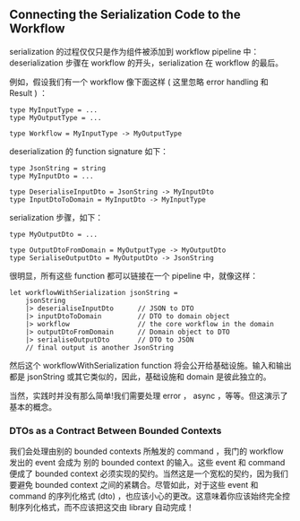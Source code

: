 ## Connecting the Serialization Code to the Workflow

serialization 的过程仅仅只是作为组件被添加到 workflow pipeline 中：deserialization 步骤在 workflow 的开头，serialization 在 workflow 的最后。

例如，假设我们有一个 workflow 像下面这样 ( 这里忽略 error handling 和 Result ) ：
```
type MyInputType = ...
type MyOutputType = ...

type Workflow = MyInputType -> MyOutputType
```

deserialization 的 function signature 如下：
```
type JsonString = string
type MyInputDto = ...

type DeserialiseInputDto = JsonString -> MyInputDto
type InputDtoToDomain = MyInputDto -> MyInputType
```

serialization 步骤，如下：
```
type MyOutputDto = ...

type OutputDtoFromDomain = MyOutputType -> MyOutputDto
type SerialiseOutputDto = MyOutputDto -> JsonString
```

很明显，所有这些 function 都可以链接在一个 pipeline 中，就像这样：
```
let workflowWithSerialization jsonString =
    jsonString
    |> deserialiseInputDto      // JSON to DTO
    |> inputDtoToDomain         // DTO to domain object
    |> workflow                 // the core workflow in the domain
    |> outputDtoFromDomain      // Domain object to DTO
    |> serialiseOutputDto       // DTO to JSON
    // final output is another JsonString
```

然后这个 workflowWithSerialization function 将会公开给基础设施。输入和输出都是 jsonString 或其它类似的，因此，基础设施和 domain 是彼此独立的。

当然，实践时并没有那么简单!我们需要处理 error ， async ，等等。但这演示了基本的概念。

### DTOs as a Contract Between Bounded Contexts

我们会处理由别的 bounded contexts 所触发的 command ，我门的 workflow 发出的 event 会成为 别的 bounded context 的输入。这些 event 和 command 便成了 bounded context 必须实现的契约。当然这是一个宽松的契约，因为我们要避免 bounded context 之间的紧耦合。尽管如此，对于这些 event 和 command 的序列化格式 (dto) ，也应该小心的更改。这意味着你应该始终完全控制序列化格式，而不应该把这交由 library 自动完成！

